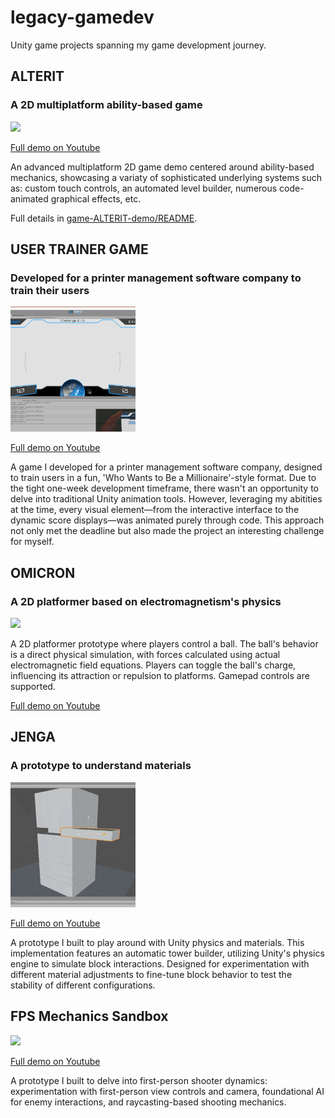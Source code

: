 # legacy-gamedev
Unity game projects spanning my game development journey.

## ALTERIT
### A 2D multiplatform ability-based game 

<img src="readme-assets/alterit.gif" width="200"/>

[Full demo on Youtube](https://www.youtube.com/watch?v=LH0LfCJr0ig)

An advanced multiplatform 2D game demo centered around ability-based mechanics, showcasing a variaty of sophisticated underlying systems such as: custom touch controls, an automated level builder, numerous code-animated graphical effects, etc. 

Full details in [game-ALTERIT-demo/README](game-ALTERIT-demo/README.md).

## USER TRAINER GAME
### Developed for a printer management software company to train their users
<img src="readme-assets/user-trainer.gif" width="200"/>

[Full demo on Youtube](https://www.youtube.com/watch?v=f5lQgx0ibeI)

A game I developed for a printer management software company, designed to train users in a fun, 'Who Wants to Be a Millionaire'-style format. Due to the tight one-week development timeframe, there wasn't an opportunity to delve into traditional Unity animation tools. However, leveraging my abitities at the time, every visual element—from the interactive interface to the dynamic score displays—was animated purely through code. This approach not only met the deadline but also made the project an interesting challenge for myself.

## OMICRON
### A 2D platformer based on electromagnetism's physics
<img src="readme-assets/omicron.gif" width="200"/>

A 2D platformer prototype where players control a ball. The ball's behavior is a direct physical simulation, with forces calculated using actual electromagnetic field equations. Players can toggle the ball's charge, influencing its attraction or repulsion to platforms. Gamepad controls are supported.

[Full demo on Youtube](https://www.youtube.com/watch?v=H2EMbUft0Cw)

## JENGA 
### A prototype to understand materials

<img src="readme-assets/jenga.gif" width="200"/>

[Full demo on Youtube](https://www.youtube.com/watch?v=ZvYWhK3wTY4)

A prototype I built to play around with Unity physics and materials. This implementation features an automatic tower builder, utilizing Unity's physics engine to simulate block interactions. Designed for experimentation with different material adjustments to fine-tune block behavior to test the stability of different configurations.

## FPS Mechanics Sandbox
<img src="readme-assets/fps.gif" width="200"/>

[Full demo on Youtube](https://www.youtube.com/watch?v=RHgiHEW1tIM)

 A prototype I built to delve into first-person shooter dynamics: experimentation with first-person view controls and camera, foundational AI for enemy interactions, and raycasting-based shooting mechanics.